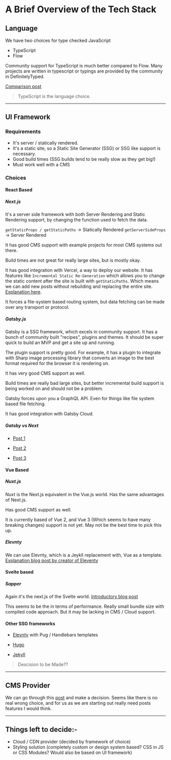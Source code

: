 # A Brief Overview of the Tech Stack

## Language
We have two choices for type checked JavaScript

* TypeScript 
* Flow 

Community support for TypeScript is much better compared to Flow. Many projects are written in typescript or typings are provided by the community in DefinitelyTyped.

[Comparison post](https://blog.logrocket.com/typescript-vs-flow/)

> TypeScript is the language choice. 

---

## UI Framework 

### Requirements 
* It's server / statically rendered. 
* It's a static site, so a Static Site Generator (SSG) or SSG like support is necessary.
* Good build times (SSG builds tend to be really slow as they get big!)
* Must work well with a CMS

### Choices
#### **React Based** 

##### **Next.js**

It's a server side framework with both Server Rendering and Static Rendering support, by changing the function used to fetch the data. 

`getStaticProps / getStaticPaths` -> Statically Rendered
`getServerSideProps` -> Server Rendered

It has good CMS support with example projects for most CMS systems out there. 

Build times are not great for really large sites, but is mostly okay. 

It has good integration with Vercel, a way to deploy our website. It has features like `Incremental Static Re-Generation` which allows you to change the static content after the site is built with `getStaticPaths`. Which means we can add new posts without rebuilding and replacing the entire site. [Explanation here](https://nextjs.org/blog/next-9-5#stable-incremental-static-regeneration).

It forces a file-system based routing system, but data fetching can be made over any transport or protocol. 

##### **Gatsby.js**

Gatsby is a SSG framework, which excels in community support. It has a bunch of community built "recipes", plugins and themes. It should be super quick to build an MVP and get a site up and running. 

The plugin support is pretty good. For example, it has a plugin to integrate with Sharp image processing library that converts an image to the best format required for the browser it is rendering on. 

It has very good CMS support as well. 

Build times are really bad large sites, but better incremental build support is being worked on and should not be a problem. 

Gatsby forces upon you a GraphQL API. Even for things like file system based file fetching.

It has good integration with Gatsby Cloud.

##### **Gatsby vs Next**
*  [Post 1](https://dev.to/jameesy/gatsby-vs-next-js-what-why-and-when-4al5)

* [Post 2](https://jaredpalmer.com/gatsby-vs-nextjs)

* [Post 3](https://medium.com/frontend-digest/which-to-choose-in-2020-nextjs-vs-gatsby-1aa7ca279d8a)

#### **Vue Based** 

##### **Nuxt.js**

Nuxt is the Next.js equivalent in the Vue.js world. Has the same advantages of Next.js.

Has good CMS support as well. 

It is currently based of Vue 2, and Vue 3 (Which seems to have many breaking changes) support is not yet. May not be the best time to pick this up. 

##### **Elevnty**

We can use Elevnty, which is a Jeykll replacement with, Vue as a template. [Explanation blog post by creator of Eleventy](https://www.netlify.com/blog/2020/09/18/eleventy-and-vue-a-match-made-to-power-netlify.com/)


#### **Svelte based**

##### **Sapper**

Again it's the next.js of the Svelte world. [Introductory blog post](https://svelte.dev/blog/sapper-towards-the-ideal-web-app-framework)

This seems to be the in terms of performance. Really small bundle size with compiled code approach. But it may be lacking in CMS / Cloud support. 

#### **Other SSG frameworks**  
* [Elevnty](https://www.11ty.dev/) with Pug / Handlebars templates 

* [Hugo](https://gohugo.io/)

* [Jekyll](https://jekyllrb.com/)

> Descision to be Made??

---

## CMS Provider 

We can go through this [post](https://bejamas.io/blog/headless-cms/#introduction) and make a decision. Seems like there is no real wrong choice, and for us as we are starting out really need posts features I would think.

---

## Things left to decide:- 

* Cloud / CDN provider (decided by framework of choice)
* Styling solution (completely custom or design system based? CSS in JS or CSS Modules? Would also be based on UI framework)


 

